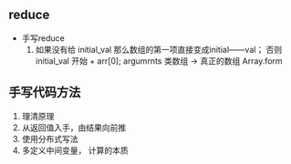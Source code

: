 ## reduce
- 手写reduce
    1. 如果没有给 initial_val 那么数组的第一项直接变成initial——val；
    否则 initial_val 开始 + arr[0];
    argumrnts 类数组 -> 真正的数组 Array.form

## 手写代码方法
1. 理清原理
2. 从返回值入手，由结果向前推
3. 使用分布式写法
4. 多定义中间变量， 计算的本质